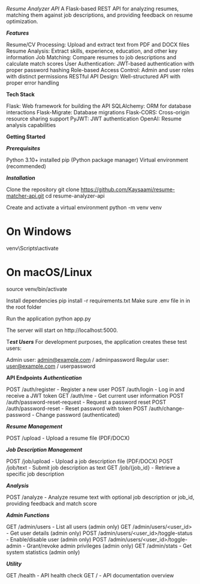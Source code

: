 *Resume Analyzer API*
A Flask-based REST API for analyzing resumes, matching them against job descriptions, and providing feedback on resume optimization.

***Features***

Resume/CV Processing: Upload and extract text from PDF and DOCX files
Resume Analysis: Extract skills, experience, education, and other key information
Job Matching: Compare resumes to job descriptions and calculate match scores
User Authentication: JWT-based authentication with proper password hashing
Role-based Access Control: Admin and user roles with distinct permissions
RESTful API Design: Well-structured API with proper error handling

**Tech Stack**

Flask: Web framework for building the API
SQLAlchemy: ORM for database interactions
Flask-Migrate: Database migrations
Flask-CORS: Cross-origin resource sharing support
PyJWT: JWT authentication
OpenAI: Resume analysis capabilities

**Getting Started**

***Prerequisites***

Python 3.10+ installed
pip (Python package manager)
Virtual environment (recommended)

***Installation***

Clone the repository
git clone https://github.com/Kaysaami/resume-matcher-api.git
cd resume-analyzer-api

Create and activate a virtual environment
python -m venv venv

# On Windows
venv\Scripts\activate

# On macOS/Linux
source venv/bin/activate

Install dependencies
pip install -r requirements.txt
Make sure .env file in in the root folder


Run the application
python app.py


The server will start on http://localhost:5000.

T***est Users***
For development purposes, the application creates these test users:

Admin user: admin@example.com / adminpassword
Regular user: user@example.com / userpassword


**API Endpoints**
***Authentication***

POST /auth/register - Register a new user
POST /auth/login - Log in and receive a JWT token
GET /auth/me - Get current user information
POST /auth/password-reset-request - Request a password reset
POST /auth/password-reset - Reset password with token
POST /auth/change-password - Change password (authenticated)

***Resume Management***

POST /upload - Upload a resume file (PDF/DOCX)

***Job Description Management***

POST /job/upload - Upload a job description file (PDF/DOCX)
POST /job/text - Submit job description as text
GET /job/{job_id} - Retrieve a specific job description

***Analysis***

POST /analyze - Analyze resume text with optional job description or job_id, providing feedback and match score

***Admin Functions***

GET /admin/users - List all users (admin only)
GET /admin/users/<user_id> - Get user details (admin only)
POST /admin/users/<user_id>/toggle-status - Enable/disable user (admin only)
POST /admin/users/<user_id>/toggle-admin - Grant/revoke admin privileges (admin only)
GET /admin/stats - Get system statistics (admin only)

***Utility***

GET /health - API health check
GET / - API documentation overview
